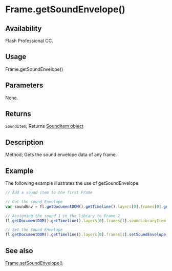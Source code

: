 # Frame.getSoundEnvelope()

## Availability

Flash Professional CC.

## Usage

Frame.getSoundEnvelope()

## Parameters

None.

## Returns

`SoundItem`; Returns [SoundItem object](../SoundItem_object/SoundItem_summary.md)

## Description

Method; Gets the sound envelope data of any frame.

## Example

The following example illustrates the use of getSoundEnvelope:

```javascript
// Add a sound item to the first Frame

// Get the sound Envelope
var soundEnv = fl.getDocumentDOM().getTimeline().layers[0].frames[0].getSoundEnvelope();

// Assigning the sound 1 in the library to Frame 2
fl.getDocumentDOM().getTimeline().layers[0].frames[1].soundLibraryItem = fl.getDocumentDOM().library.items[1];

// Set the Sound Envelope
fl.getDocumentDOM().getTimeline().layers[0].frames[1].setSoundEnvelope(soundEnv);
```

## See also

[Frame.setSoundEnvelope()](../Frame_object/Frame27.md)
